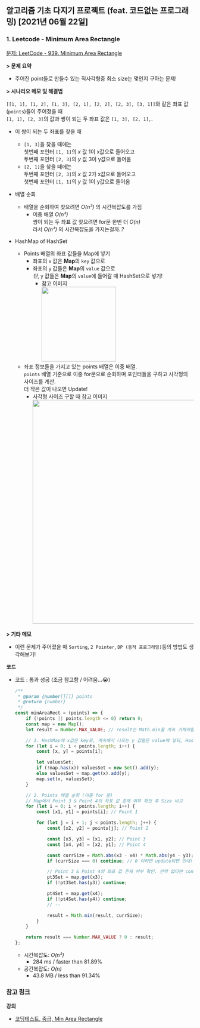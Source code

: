 ## 알고리즘 기초 다지기 프로젝트 (feat. 코드없는 프로그래밍) [2021년 06월 22일]

### **1.** Leetcode - Minimum Area Rectangle

[문제: LeetCode - 939. Minimum Area Rectangle](https://leetcode.com/problems/minimum-area-rectangle/)

**> 문제 요약**

-   주어진 point들로 만들수 있는 직사각형중 최소 size는 몇인지 구하는 문제!

**> 시나리오 메모 및 해결법**

`[[1, 1], [1, 2], [1, 3], [2, 1], [2, 2], [2, 3], [3, 1]]`와 같은 좌표 값(`points`)들이 주어졌을 때  
`[1, 1], [2, 3]`의 값과 쌍이 되는 두 좌표 값은 `[1, 3], [2, 1],`.

-   이 쌍이 되는 두 좌표를 찾을 때

    -   `[1, 3]`을 찾을 때에는  
         첫번째 포인터 `[1, 1]`의 _x_ 값 1이 x값으로 들어오고  
         두번째 포인터 `[2, 3]`의 _y_ 값 3이 y값으로 들어옴
    -   `[2, 1]`을 찾을 때에는  
         두번째 포인터 `[2, 3]`의 _x_ 값 2가 x값으로 들어오고  
         첫번째 포인터 `[1, 1]`의 _y_ 값 1이 y값으로 들어옴

-   배열 순회
    -   배열을 순회하여 찾으려면 _O(n³)_ 의 시간복잡도를 가짐
        -   이중 배열 _O(n²)_  
            쌍이 되는 두 좌표 값 찾으려면 for문 한번 더 _O(n)_  
            라서 _O(n³)_ 의 시간복잡도을 가지는걸까..?
-   HashMap of HashSet
    -   Points 배열의 좌표 값들을 Map에 넣기
        -   좌표의 `x` 값은 **Map**의 `key` 값으로
        -   좌표의 `y` 값들은 **Map**의 `value` 값으로  
            _단_, `y` 값들은 **Map**의 `value`에 들어갈 때 HashSet으로 넣기!
            -   참고 이미지  
                <img src="https://user-images.githubusercontent.com/33610315/122920726-a7e39180-d39c-11eb-919f-c0a72b221e17.png" width=200/>
    -   좌표 정보들을 가지고 있는 points 배열은 이중 배열.  
        `points` 배열 기준으로 이중 for문으로 순회하며 포인터들을 구하고 사각형의 사이즈를 계산.  
        더 작은 값이 나오면 Update!
        -   사각형 사이즈 구할 때 참고 이미지  
            <img src="https://user-images.githubusercontent.com/33610315/122935254-28a98a00-d3ab-11eb-93e7-d4d9ffea9d9e.png" width=600/>

**> 기타 메모**

-   이런 문제가 주어졌을 때 `Sorting`, `2 Pointer`, `DP (동적 프로그래밍)`등의 방법도 생각해보기!

**코드**

-   코드 : 통과 성공 (조금 참고함 / 어려움...😭)

    ```js
    /**
     * @param {number[][]} points
     * @return {number}
     */
    const minAreaRect = (points) => {
        if (!points || points.length <= 0) return 0;
        const map = new Map();
        let result = Number.MAX_VALUE; // result는 Math.min을 계속 거쳐야함.. 그러니까 제일 큰 숫자로!

        // 1. HashMap에 x값은 key로, 계속해서 나오는 y 값들은 value에 넣되, HashSet으로
        for (let i = 0; i < points.length; i++) {
            const [x, y] = points[i];

            let valuesSet;
            if (!map.has(x)) valuesSet = new Set().add(y);
            else valuesSet = map.get(x).add(y);
            map.set(x, valuesSet);
        }

        // 2. Points 배열 순회 (이중 for 문)
        // Map에서 Point 3 & Point 4의 좌표 값 존재 여부 확인 후 Size 비교
        for (let i = 0; i < points.length; i++) {
            const [x1, y1] = points[i]; // Point 1

            for (let j = i + 1; j < points.length; j++) {
                const [x2, y2] = points[j]; // Point 2

                const [x3, y3] = [x1, y2]; // Point 3
                const [x4, y4] = [x2, y1]; // Point 4

                const currSize = Math.abs(x3 - x4) * Math.abs(y4 - y3); // 현재 좌표들을 조합한 사각형의 Size
                if (currSize === 0) continue; // 0 이라면 update되면 안대!

                // Point 3 & Point 4의 좌표 값 존재 여부 확인. 만약 없다면 continue
                pt3Set = map.get(x3);
                if (!pt3Set.has(y3)) continue;

                pt4Set = map.get(x4);
                if (!pt4Set.has(y4)) continue;
                // --

                result = Math.min(result, currSize);
            }
        }

        return result === Number.MAX_VALUE ? 0 : result;
    };
    ```

    -   시간복잡도: _O(n²)_
        -   284 ms / faster than 81.89%
    -   공간복잡도: _O(n)_
        -   43.8 MB / less than 91.34%

### **참고 링크**

**강의**

-   [코딩테스트, 중급, Min Area Rectangle](https://youtu.be/xvuuENPhEH4)
